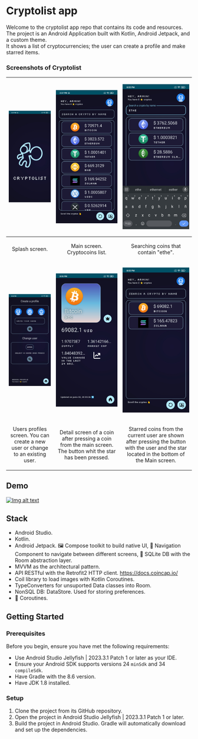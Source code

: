 # Cryptolist app

Welcome to the cryptolist app repo that contains its code and resources.<br>
The project is an Android Application built with Kotlin, Android Jetpack, and a custom theme.<br>
It shows a list of cryptocurrencies; the user can create a profile and make starred items.

### Screenshots of Cryptolist

| <p align="center"> <img src="readme/1-splash.jpg" width="220" alt="app splash screen">             | <p align="center"> <img src="readme/2-main.jpg" width="220" alt="main screen">                                                    | <p align="center"> <img src="readme/3-search.jpg" width="220" alt="searching">                                                                                  |
| -------------------------------------------------------------------------------------------------- | --------------------------------------------------------------------------------------------------------------------------------- | --------------------------------------------------------------------------------------------------------------------------------------------------------------- |
| <p  align="center">Splash screen.                                                                  | <p  align="center">Main screen. Cryptocoins list.                                                                                 | <p  align="center">Searching coins that contain "ethe".                                                                                                         |
| <p align="center"> <img src="readme/4-profile.jpg" width="220" alt="user profile screen">          | <p align="center"> <img src="readme/5-detail.jpg" width="220" alt="detail of a coin">                                             | <p align="center"> <img src="readme/6-starred.jpg" width="220" alt="starred coins">                                                                             |
| <p  align="center">Users profiles screen. You can create a new user or change to an existing user. | <p  align="center">Detail screen of a coin after pressing a coin from the main screen. The button whit the star has been pressed. | <p  align="center">Starred coins from the current user are shown after pressing the button with the user and the star located in the bottom of the Main screen. |

## Demo

[![Img alt text](https://img.youtube.com/vi/4k2MzPz0obE/0.jpg)](https://youtu.be/4k2MzPz0obE)

## Stack

- Android Studio.
- Kotlin.
- Android Jetpack. 🖼 Compose toolkit to build native UI, 🚀 Navigation Component to navigate between different screens, 💾 SQLite DB with the Room abstraction layer.
- MVVM as the architectural pattern.
- API RESTful with the Retrofit2 HTTP client. https://docs.coincap.io/
- Coil library to load images with Kotlin Coroutines.
- TypeConverters for unsuported Data classes into Room.
- NonSQL DB: DataStore. Used for storing preferences.
- 👟 Coroutines.

## Getting Started

### Prerequisites

Before you begin, ensure you have met the following requirements:

- Use Android Studio Jellyfish | 2023.3.1 Patch 1 or later as your IDE.
- Ensure your Android SDK supports versions 24 `minSdk` and 34 `compileSdk`.
- Have Gradle with the 8.6 version.
- Have JDK 1.8 installed.

### Setup

1. Clone the project from its GitHub repository.
2. Open the project in Android Studio Jellyfish | 2023.3.1 Patch 1 or later.
3. Build the project in Android Studio. Gradle will automatically download and set up the dependencies.
